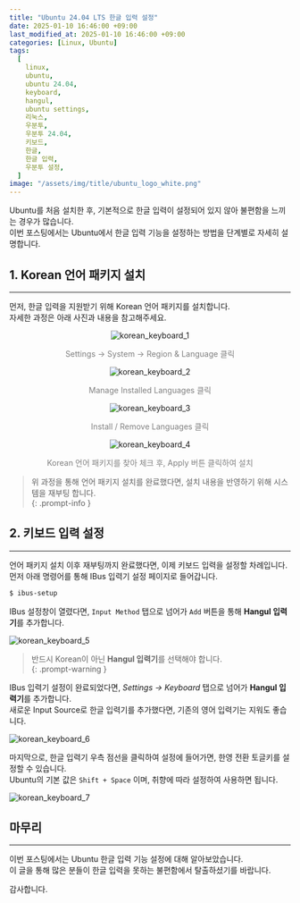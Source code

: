 ```yaml
---
title: "Ubuntu 24.04 LTS 한글 입력 설정"
date: 2025-01-10 16:46:00 +09:00
last_modified_at: 2025-01-10 16:46:00 +09:00
categories: [Linux, Ubuntu]
tags:
  [
    linux,
    ubuntu,
    ubuntu 24.04,
    keyboard,
    hangul,
    ubuntu settings,
    리눅스,
    우분투,
    우분투 24.04,
    키보드,
    한글,
    한글 입력,
    우분투 설정,
  ]
image: "/assets/img/title/ubuntu_logo_white.png"
---
```


Ubuntu를 처음 설치한 후, 기본적으로 한글 입력이 설정되어 있지 않아 불편함을 느끼는 경우가 많습니다.  
이번 포스팅에서는 Ubuntu에서 한글 입력 기능을 설정하는 방법을 단계별로 자세히 설명합니다.  

## 1. Korean 언어 패키지 설치
---
먼저, 한글 입력을 지원받기 위해 Korean 언어 패키지를 설치합니다.  
자세한 과정은 아래 사진과 내용을 참고해주세요.  

<div align="center">
  <img src="/assets/img/posts/linux/ubuntu/korean_keyboard/korean_keyboard_1.png" alt="korean_keyboard_1">
  <p style="color:gray">Settings → System → Region & Language 클릭</p>
</div>

<div align="center">
  <img src="/assets/img/posts/linux/ubuntu/korean_keyboard/korean_keyboard_2.png" alt="korean_keyboard_2">
  <p style="color:gray">Manage Installed Languages 클릭</p>
</div>

<div align="center">
  <img src="/assets/img/posts/linux/ubuntu/korean_keyboard/korean_keyboard_3.png" alt="korean_keyboard_3">
  <p style="color:gray">Install / Remove Languages 클릭</p>
</div>

<div align="center">
  <img src="/assets/img/posts/linux/ubuntu/korean_keyboard/korean_keyboard_4.png" alt="korean_keyboard_4">
  <p style="color:gray">Korean 언어 패키지를 찾아 체크 후, Apply 버튼 클릭하여 설치</p>
</div>

> 위 과정을 통해 언어 패키지 설치를 완료했다면, 설치 내용을 반영하기 위해 시스템을 재부팅 합니다.  
{: .prompt-info }


## 2. 키보드 입력 설정
---
언어 패키지 설치 이후 재부팅까지 완료했다면, 이제 키보드 입력을 설정할 차례입니다.  
먼저 아래 명령어를 통해 IBus 입력기 설정 페이지로 들어갑니다.  
```bash
$ ibus-setup
```

IBus 설정창이 열렸다면, `Input Method` 탭으로 넘어가 `Add` 버튼을 통해 **Hangul 입력기**를 추가합니다.  

![korean_keyboard_5](/assets/img/posts/linux/ubuntu/korean_keyboard/korean_keyboard_5.png)  

> 반드시 Korean이 아닌 **Hangul 입력기**를 선택해야 합니다.  
{: .prompt-warning }

IBus 입력기 설정이 완료되었다면, *Settings → Keyboard* 탭으로 넘어가 **Hangul 입력기**를 추가합니다.  
새로운 Input Source로 한글 입력기를 추가했다면, 기존의 영어 입력기는 지워도 좋습니다.  

![korean_keyboard_6](/assets/img/posts/linux/ubuntu/korean_keyboard/korean_keyboard_6.png)  

마지막으로, 한글 입력기 우측 점선을 클릭하여 설정에 들어가면, 한영 전환 토글키를 설정할 수 있습니다.  
Ubuntu의 기본 값은 `Shift + Space` 이며, 취향에 따라 설정하여 사용하면 됩니다.  

![korean_keyboard_7](/assets/img/posts/linux/ubuntu/korean_keyboard/korean_keyboard_7.png)  

## 마무리
---
이번 포스팅에서는 Ubuntu 한글 입력 기능 설정에 대해 알아보았습니다.  
이 글을 통해 많은 분들이 한글 입력을 못하는 불편함에서 탈출하셨기를 바랍니다.  

감사합니다.  
